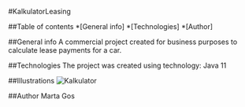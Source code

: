 #KalkulatorLeasing

##Table of contents 
*[General info] 
*[Technologies] 
*[Author]

##General info 
A commercial project created for business purposes to calculate lease payments for a car.

##Technologies The project was created using technology:
Java 11

##Illustrations
![Kalkulator]()

##Author
Marta Gos
